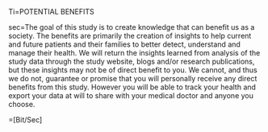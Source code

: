 Ti=POTENTIAL BENEFITS

sec=The goal of this study is to create knowledge that can benefit us as a society. The benefits are primarily the creation of insights to help current and future patients and their families to better detect, understand and manage their health. We will return the insights learned from analysis of the study data through the study website, blogs and/or research publications, but these insights may not be of direct benefit to you. We cannot, and thus we do not, guarantee or promise that you will personally receive any direct benefits from this study.  However you will be able to track your health and export your data at will to share with your medical doctor and anyone you choose.

=[Bit/Sec]
